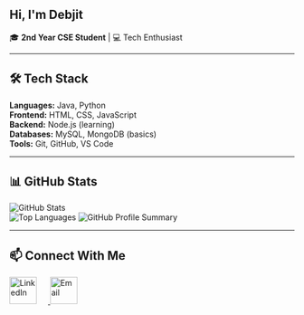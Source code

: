 ## Hi, I'm Debjit

🎓 **2nd Year CSE Student** | 💻 Tech Enthusiast

---

## 🛠 Tech Stack
**Languages:** Java, Python  
**Frontend:** HTML, CSS, JavaScript  
**Backend:** Node.js (learning)  
**Databases:** MySQL, MongoDB (basics)  
**Tools:** Git, GitHub, VS Code  

---

## 📊 GitHub Stats
![GitHub Stats](https://github-readme-stats.vercel.app/api?username=inceptioncodes&show_icons=true&theme=tokyonight)  
![Top Languages](https://github-readme-stats.vercel.app/api/top-langs/?username=inceptioncodes&layout=compact&theme=tokyonight)
![GitHub Profile Summary](https://github-profile-summary-cards.vercel.app/api/cards/profile-details?username=inceptioncodes&theme=tokyonight)

---

## 📫 Connect With Me

<p align="left">
  <!-- LinkedIn -->
  <a href="https://www.linkedin.com/in/debjit-praharaj-9a6a05329/" target="_blank" title="LinkedIn">
    <img src="https://skillicons.dev/icons?i=linkedin" height="48" alt="LinkedIn" style="margin-right:20px;" />
  </a>
  
  <!-- Email -->
  <a href="mailto:debjitpraharaj@gmail.com" target="_blank" title="Email">
    <img src="https://skillicons.dev/icons?i=gmail" height="48" alt="Email" />
  </a>
</p>
